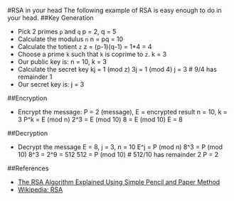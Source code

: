 #RSA in your head
The following example of RSA is easy enough to do in your head.
##Key Generation
* Pick 2 primes `p` and `q`
  p = 2, q = 5
* Calculate the modulus `n`
  n = pq = 10
* Calculate the totient `z`
  z = (p-1)(q-1) = 1*4 = 4
* Choose a prime `k` such that `k` is coprime to `z`.
  k = 3
* Our public key is:
  n = 10, k = 3
* Calculate the secret key
  kj = 1 (mod z)
  3j = 1 (mod 4)
  j = 3 # 9/4 has remainder 1
* Our secret key is:
  j = 3

##Encryption
* Encrypt the message:
  P = 2 (message), E = encrypted result
  n = 10, k = 3
  P^k = E (mod n)
  2^3 = E (mod 10)
  8 = E (mod 10)
  E = 8

##Decryption
* Decrypt the message
  E = 8, j = 3, n = 10
  E^j = P (mod n)
  8^3 = P (mod 10)
  8^3 = 2^9 = 512
  512 = P (mod 10) # 512/10 has remainder 2
  P = 2
 
##References
* [The RSA Algorithm Explained Using Simple Pencil and Paper Method](http://sergematovic.tripod.com/rsa1.html)
* [Wikipedia: RSA](http://en.wikipedia.org/wiki/RSA)

